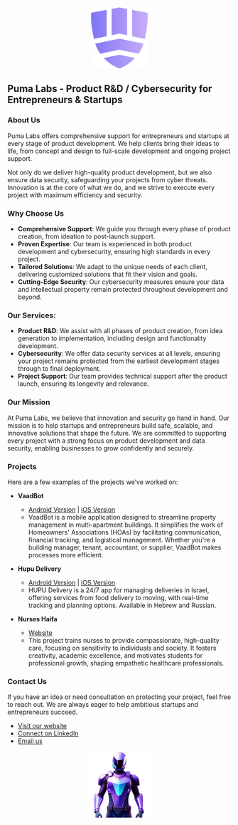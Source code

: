 <div align="center">
  <img src="https://github.com/Puma-Labs/pumalabs.io/blob/main/img/logo_shield_only.png?raw=true" alt="Puma Labs Logo" width="130" height="140">
</div>

## Puma Labs - Product R&D / Cybersecurity for Entrepreneurs & Startups

### About Us

Puma Labs offers comprehensive support for entrepreneurs and startups at every stage of product development. We help clients bring their ideas to life, from concept and design to full-scale development and ongoing project support.

Not only do we deliver high-quality product development, but we also ensure data security, safeguarding your projects from cyber threats. Innovation is at the core of what we do, and we strive to execute every project with maximum efficiency and security.

### Why Choose Us

- **Comprehensive Support**: We guide you through every phase of product creation, from ideation to post-launch support.
- **Proven Expertise**: Our team is experienced in both product development and cybersecurity, ensuring high standards in every project.
- **Tailored Solutions**: We adapt to the unique needs of each client, delivering customized solutions that fit their vision and goals.
- **Cutting-Edge Security**: Our cybersecurity measures ensure your data and intellectual property remain protected throughout development and beyond.

### Our Services:

- **Product R&D**: We assist with all phases of product creation, from idea generation to implementation, including design and functionality development.
- **Cybersecurity**: We offer data security services at all levels, ensuring your project remains protected from the earliest development stages through to final deployment.
- **Project Support**: Our team provides technical support after the product launch, ensuring its longevity and relevance.

### Our Mission

At Puma Labs, we believe that innovation and security go hand in hand. Our mission is to help startups and entrepreneurs build safe, scalable, and innovative solutions that shape the future. We are committed to supporting every project with a strong focus on product development and data security, enabling businesses to grow confidently and securely.

### Projects

Here are a few examples of the projects we’ve worked on:

- **VaadBot** 
  - [Android Version](https://play.google.com/store/apps/details?id=com.vaadbot) | [iOS Version](https://apps.apple.com/il/app/vaadbot/id6475007894)
  - VaadBot is a mobile application designed to streamline property management in multi-apartment buildings. It simplifies the work of Homeowners' Associations (HOAs) by facilitating communication, financial tracking, and logistical management. Whether you're a building manager, tenant, accountant, or supplier, VaadBot makes processes more efficient.

- **Hupu Delivery** 
  - [Android Version](https://play.google.com/store/apps/details?id=com.hupudelivery) | [iOS Version](https://apps.apple.com/us/app/hupu-delivery/id1624993436)
  - HUPU Delivery is a 24/7 app for managing deliveries in Israel, offering services from food delivery to moving, with real-time tracking and planning options. Available in Hebrew and Russian.

- **Nurses Haifa**
  - [Website](https://nurses.co.il/)
  - This project trains nurses to provide compassionate, high-quality care, focusing on sensitivity to individuals and society. It fosters creativity, academic excellence, and motivates students for professional growth, shaping empathetic healthcare professionals.

### Contact Us

If you have an idea or need consultation on protecting your project, feel free to reach out. We are always eager to help ambitious startups and entrepreneurs succeed.

- [Visit our website](https://pumalabs.io)
- [Connect on LinkedIn](https://linkedin.com/company/pumalabs)
- [Email us](mailto:info@pumalabs.io)

<div align="center">
  <img src="https://github.com/Puma-Labs/pumalabs.io/blob/main/img/PumaRoboLogo.png?raw=true" alt="Puma Labs Logo" width="150" height="150">
</div>

